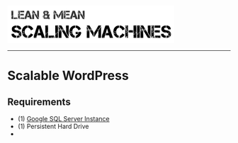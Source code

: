 ![](../images/chrome_2016-07-19_22-54-12.png)

---

# Scalable WordPress


## Requirements
* (1) [Google SQL Server Instance](storage/persistent_storage.md)
* (1) Persistent Hard Drive
* 
